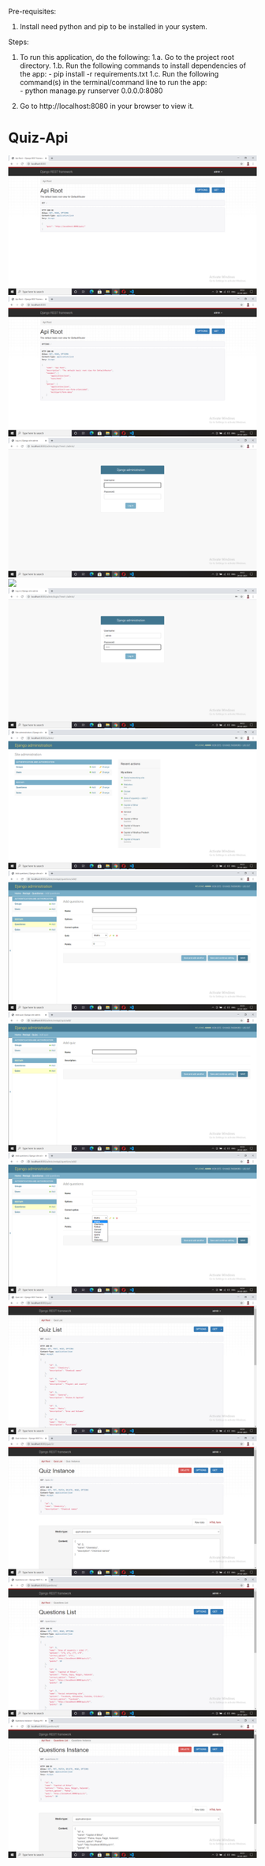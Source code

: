 Pre-requisites:
1. Install need python and pip to be installed in your system.


Steps:
1. To run this application, do the following:
    1.a. Go to the project root directory.
    1.b. Run the following commands to install dependencies of the app:
    	- pip install -r requirements.txt
    1.c. Run the following command(s) in the terminal/command line to run the app:    
        - python manage.py runserver 0.0.0.0:8080

2. Go to http://localhost:8080 in your browser to view it.


# Quiz-Api
![](Screenshots/Screenshot%20(73).png)
![](Screenshots/Screenshot%20(74).png)
![](Screenshots/Screenshot%20(75).png)
![](Screenshots/Screenshot%20(76).png)
![](Screenshots/Screenshot%20(77).png)
![](Screenshots/Screenshot%20(78).png)
![](Screenshots/Screenshot%20(79).png)
![](Screenshots/Screenshot%20(80).png)
![](Screenshots/Screenshot%20(81).png)
![](Screenshots/Screenshot%20(82).png)
![](Screenshots/Screenshot%20(83).png)
![](Screenshots/Screenshot%20(84).png)
![](Screenshots/Screenshot%20(85).png)
